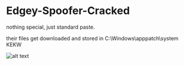 # Edgey-Spoofer-Cracked
nothing special, just standard paste.

their files get downloaded and stored in C:\Windows\apppatch\system KEKW

![alt text](https://i.imgur.com/q6cgu2j.png)
